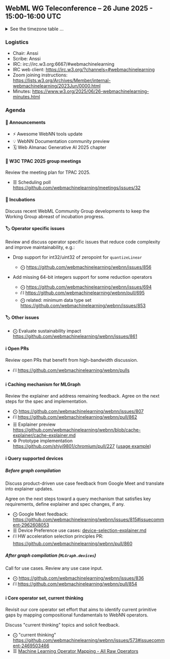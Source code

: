 ## WebML WG Teleconference – 26 June 2025 - 15:00-16:00 UTC

<details close><summary>See the timezone table ...</summary>
<table>
<tr><td> San Francisco <td> Thu, 26 June 2025 <td> 08:00
<tr><td> Boston <td> Thu, 26 June 2025 <td> 11:00
<tr><td> London <td> Thu, 26 June 2025 <td> 16:00  
<tr><td> Berlin <td> Thu, 26 June 2025 <td> 17:00 
<tr><td> Helsinki <td> Thu, 26 June 2025 <td> 18:00 
<tr><td> Shanghai <td> Thu, 26 June 2025 <td> 23:00
<tr><td> Tokyo <td> Fri, 27 June 2025 <td> 00:00
<tr><td> UTC <td> Thu, 26 June 2025 <td> 15:00 UTC
</table>

Other locations: https://www.timeanddate.com/worldclock/fixedtime.html?iso=20250626T15
</details>

### Logistics

* Chair: Anssi
* Scribe: Anssi
* IRC: irc://irc.w3.org:6667/#webmachinelearning
* IRC web client: https://irc.w3.org/?channels=#webmachinelearning
* Zoom joining instructions: https://lists.w3.org/Archives/Member/internal-webmachinelearning/2023Jun/0000.html
* Minutes: https://www.w3.org/2025/06/26-webmachinelearning-minutes.html


### Agenda

#### 📣 Announcements

- ⚡ Awesome WebNN tools update
- 💡 WebNN Documentation community preview
- 🗓️ Web Almanac Generative AI 2025 chapter

#### 📣 W3C TPAC 2025 group meetings

Review the meeting plan for TPAC 2025.

- ☰ Scheduling poll https://github.com/webmachinelearning/meetings/issues/32

#### 🧪 Incubations

Discuss recent WebML Community Group developments to keep the Working Group abreast of incubation progress.

#### 🏷️ Operator specific issues

Review and discuss operator specific issues that reduce code complexity and improve maintainability, e.g.:

- Drop support for int32/uint32 of zeropoint for `quantizeLinear`
  - ⨀ https://github.com/webmachinelearning/webnn/issues/856

- Add missing 64-bit integers support for some reduction operators
  - ⨀ https://github.com/webmachinelearning/webnn/issues/694
  - ⛙ https://github.com/webmachinelearning/webnn/pull/695
  - ⨀ related: minimum data type set https://github.com/webmachinelearning/webnn/issues/853

#### 🏷️ Other issues

  - ⨀ Evaluate sustainability impact https://github.com/webmachinelearning/webnn/issues/861

#### ℹ️ Open PRs

Review open PRs that benefit from high-bandwidth discussion.

- ⛙ https://github.com/webmachinelearning/webnn/pulls

#### ℹ️ Caching mechanism for MLGraph

Review the explainer and address remaining feedback. Agree on the next steps for the spec and implementation.

- ⨀ https://github.com/webmachinelearning/webnn/issues/807
- ⛙ https://github.com/webmachinelearning/webnn/pull/862
- ☰ Explainer preview https://github.com/webmachinelearning/webnn/blob/cache-explainer/cache-explainer.md
- ⚙️ Prototype implementation https://github.com/shiyi9801/chromium/pull/227 ([usage example](https://github.com/webmachinelearning/webnn-samples/compare/master...shiyi9801:webnn-samples:model_cache))

#### ℹ️ Query supported devices

##### Before graph compilation

Discuss product-driven use case feedback from Google Meet and translate into explainer updates.

Agree on the next steps toward a query mechanism that satisfies key requirements, define explainer and spec changes, if any.

- ⨀ Google Meet feedback: https://github.com/webmachinelearning/webnn/issues/815#issuecomment-2962608053
- ☰ Device Preference use cases: [device-selection-explainer.md](https://github.com/webmachinelearning/webnn/blob/main/device-selection-explainer.md#device-preference-use-cases)
- ⛙ HW acceleration selection principles PR: https://github.com/webmachinelearning/webnn/pull/860

##### After graph compilation (`MLGraph.devices`)

Call for use cases. Review any use case input.

- ⨀ https://github.com/webmachinelearning/webnn/issues/836
- ⛙ https://github.com/webmachinelearning/webnn/pull/854

#### ℹ️ Core operator set, current thinking

Revisit our core operator set effort that aims to identify current primitive gaps by mapping compositional fundamentals to WebNN operators.

Discuss "current thinking" topics and solicit feedback.

- ⨀ "current thinking" https://github.com/webmachinelearning/webnn/issues/573#issuecomment-2469503466
- ☰ [Machine Learning Operator Mapping - All Raw Operators](https://onedrive.live.com/edit?id=EE82F5C6F06C7371!345450&resid=EE82F5C6F06C7371!345450&ithint=file%2Cxlsx&authkey=!AK8f-RDTleqlLXE&wdo=2&cid=ee82f5c6f06c7371)
